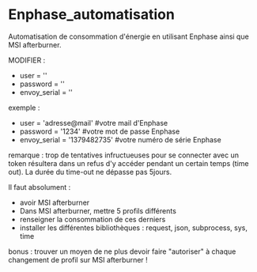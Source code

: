 # Enphase_automatisation
Automatisation de consommation d'énergie en utilisant Enphase ainsi que MSI afterburner.

MODIFIER :
- user = ''
- password = ''
- envoy_serial = ''

exemple :
- user = 'adresse@mail' #votre mail d'Enphase
- password = '1234' #votre mot de passe Enphase
- envoy_serial = '1379482735' #votre numéro de série Enphase

remarque : trop de tentatives infructueuses pour se connecter avec un token résultera dans un refus d'y accéder pendant un certain temps (time out). La durée du time-out ne dépasse pas 5jours.

Il faut absolument :
- avoir MSI afterburner
- Dans MSI afterburner, mettre 5 profils différents
- renseigner la consommation de ces derniers
- installer les différentes bibliothèques : request, json, subprocess, sys, time

bonus : trouver un moyen de ne plus devoir faire "autoriser" à chaque changement de profil sur MSI afterburner !
